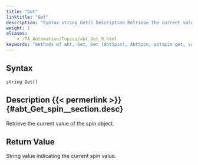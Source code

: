 ```yaml
--- 
title: "Get"
linktitle: "Get"
description: "Syntax string Get() Description Retrieve the current value of the spin object. Return Value String value indicating the current spin value."
weight: 1
aliases: 
    - /TA_Automation/Topics/abt_Get_9.html
keywords: "methods of abt, Get, Get (AbtSpin), AbtSpin, abtspin get, value of spin button, current value of spin button, obtain value of spin button"
---
```


## Syntax

`string Get()`

## Description {{< permerlink >}} {#abt_Get_spin__section.desc} 

Retrieve the current value of the spin object.

## Return Value

String value indicating the current spin value.



